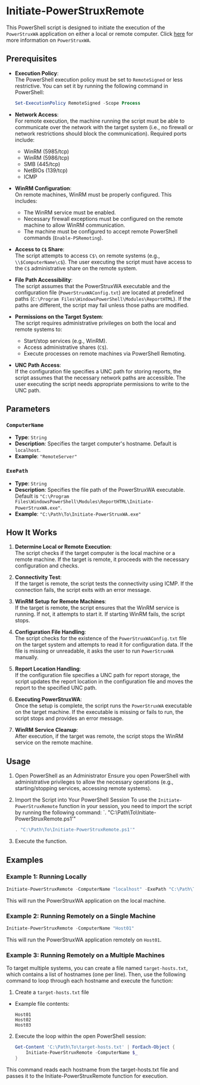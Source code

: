 # Initiate-PowerStruxRemote

This PowerShell script is designed to initiate the execution of the `PowerStruxWA` application on either a local or remote computer. Click [here](https://powerstrux.com/) for more information on `PowerStruxWA`.

## Prerequisites

- **Execution Policy**:  
  The PowerShell execution policy must be set to `RemoteSigned` or less restrictive. You can set it by running the following command in PowerShell:

  ```powershell
  Set-ExecutionPolicy RemoteSigned -Scope Process
  
- **Network Access**:  
  For remote execution, the machine running the script must be able to communicate over the network with the target system (i.e., no firewall or network restrictions should block the communication). Required ports include:
  - WinRM (5985/tcp)
  - WinRM (5986/tcp)
  - SMB (445/tcp)
  - NetBIOs (139/tcp)
  - ICMP

- **WinRM Configuration**:  
  On remote machines, WinRM must be properly configured. This includes:
  - The WinRM service must be enabled.
  - Necessary firewall exceptions must be configured on the remote machine to allow WinRM communication.
  - The machine must be configured to accept remote PowerShell commands (`Enable-PSRemoting`).

- **Access to `C$` Share**:  
  The script attempts to access `C$\` on remote systems (e.g., `\\$ComputerName\c$`). The user executing the script must have access to the `C$` administrative share on the remote system.

- **File Path Accessibility**:  
  The script assumes that the PowerStruxWA executable and the configuration file (`PowerStruxWAConfig.txt`) are located at predefined paths (`C:\Program Files\WindowsPowerShell\Modules\ReportHTML`). If the paths are different, the script may fail unless those paths are modified.

- **Permissions on the Target System**:  
  The script requires administrative privileges on both the local and remote systems to:
  - Start/stop services (e.g., WinRM).
  - Access administrative shares (`C$`).
  - Execute processes on remote machines via PowerShell Remoting.

- **UNC Path Access**:  
  If the configuration file specifies a UNC path for storing reports, the script assumes that the necessary network paths are accessible. The user executing the script needs appropriate permissions to write to the UNC path.

## Parameters

### `ComputerName`
- **Type**: `String`
- **Description**: Specifies the target computer's hostname. Default is `localhost`.
- **Example**: `"RemoteServer"`

### `ExePath`
- **Type**: `String`
- **Description**: Specifies the file path of the PowerStruxWA executable. Default is `"C:\Program Files\WindowsPowerShell\Modules\ReportHTML\Initiate-PowerStruxWA.exe"`.
- **Example**: `"C:\Path\To\Initiate-PowerStruxWA.exe"`

## How It Works

1. **Determine Local or Remote Execution**:  
   The script checks if the target computer is the local machine or a remote machine. If the target is remote, it proceeds with the necessary configuration and checks.

2. **Connectivity Test**:  
   If the target is remote, the script tests the connectivity using ICMP. If the connection fails, the script exits with an error message.

3. **WinRM Setup for Remote Machines**:  
   If the target is remote, the script ensures that the WinRM service is running. If not, it attempts to start it. If starting WinRM fails, the script stops.

4. **Configuration File Handling**:  
   The script checks for the existence of the `PowerStruxWAConfig.txt` file on the target system and attempts to read it for configuration data. If the file is missing or unreadable, it asks the user to run `PowerStruxWA` manually.

5. **Report Location Handling**:  
   If the configuration file specifies a UNC path for report storage, the script updates the report location in the configuration file and moves the report to the specified UNC path.

6. **Executing PowerStruxWA**:  
   Once the setup is complete, the script runs the `PowerStruxWA` executable on the target machine. If the executable is missing or fails to run, the script stops and provides an error message.

7. **WinRM Service Cleanup**:  
   After execution, if the target was remote, the script stops the WinRM service on the remote machine.

## Usage
1. Open PowerShell as an Administrator
Ensure you open PowerShell with administrative privileges to allow the necessary operations (e.g., starting/stopping services, accessing remote systems).

2. Import the Script into Your PowerShell Session
To use the `Initiate-PowerStruxRemote` function in your session, you need to import the script by running the following command: `. "C:\Path\To\Initiate-PowerStruxRemote.ps1'"
    ```powershell
    . "C:\Path\To\Initiate-PowerStruxRemote.ps1'"
    ```

3. Execute the function.

## Examples

### Example 1: Running Locally
```powershell
Initiate-PowerStruxRemote -ComputerName "localhost" -ExePath "C:\Path\To\PowerStruxWA.exe"
```
This will run the PowerStruxWA application on the local machine.
   
### Example 2: Running Remotely on a Single Machine
```powershell
Initiate-PowerStruxRemote -ComputerName "Host01"
```
This will run the PowerStruxWA application remotely on `Host01`.

### Example 3: Running Remotely on a Multiple Machines
To target multiple systems, you can create a file named `target-hosts.txt`, which contains a list of hostnames (one per line). Then, use the following command to loop through each hostname and execute the function:

1. Create a `target-hosts.txt` file
 - Example file contents:
   ```
   Host01
   Host02
   Host03
   ```
2. Execute the loop within the open PowerShell session:
    ```powershell
    Get-Content 'C:\Path\To\target-hosts.txt' | ForEach-Object {
        Initiate-PowerStruxRemote -ComputerName $_
    }
    ```
This command reads each hostname from the target-hosts.txt file and passes it to the Initiate-PowerStruxRemote function for execution.
